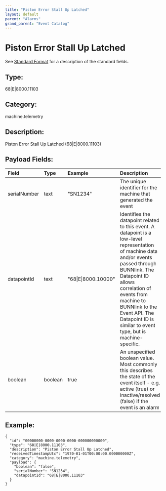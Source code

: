 ```yaml
---
title: "Piston Error Stall Up Latched"
layout: default
parent: "Alarms"
grand_parent: "Event Catalog"
---
```


# Piston Error Stall Up Latched

See [Standard Format](/event-subscriptions/event-format) for a description of the standard fields.

## Type:

68\|E\|8000.11103

## Category:

machine.telemetry

## Description: 

Piston Error Stall Up Latched (68\|E\|8000.11103)

## Payload Fields:

| Field | Type | Example | Description |
|:------|:-----|:--------|:------------|
| serialNumber | text | "SN1234" | The unique identifier for the machine that generated the event |
| datapointId | text | "68\|E\|8000.10000" | Identifies the datapoint related to this event. A datapoint is a low-level representation of machine data and/or events passed through BUNNlink. The Datapoint ID allows correlation of events from machine to BUNNlink to the Event API. The Datapoint ID is similar to event type, but is machine-specific. |
| boolean | boolean | true | An unspecified boolean value. Most commonly this describes the state of the event itself - e.g. active (true) or inactive/resolved (false) if the event is an alarm |

## Example:

```
{
  "id": "00000000-0000-0000-0000-000000000000",
  "type": "68|E|8000.11103",
  "description": "Piston Error Stall Up Latched",
  "receivedTimestampUtc": "1970-01-01T00:00:00.000000000Z",
  "category": "machine.telemetry",
  "payload": {
    "boolean": "false",
    "serialNumber": "SN1234",
    "datapointId": "68|E|8000.11103"
  }
}
```
